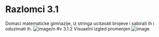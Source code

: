 # Razlomci 3.1
Domaci matematicke gimnazije, iz stringa ucitavati brojeve i sabirati ih i oduzimati ih.
![image](https://user-images.githubusercontent.com/112895914/201436919-88e23ac1-cdf6-4961-acae-b650f0eb8def.png)/n
#v 3.1.2
Visuaelni izgled promenjen
![image](https://user-images.githubusercontent.com/112895914/201438789-a02c0d17-e2fd-4ee7-a7cc-17f7d598c617.png)
